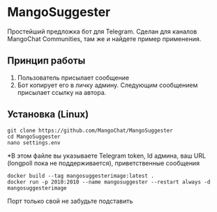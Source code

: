 ﻿# MangoSuggester

Простейший предложка бот для Telegram. Сделан для каналов MangoChat Communities, там же и найдете пример применения. 

## Принцип работы

1. Пользователь присылает сообщение
2. Бот копирует его в личку админу. Следующим сообщением присылает ссылку на автора.

## Установка (Linux)

    git clone https://github.com/MangoChat/MangoSuggester
    cd MangoSuggester
    nano settings.env 
   *В этом файле вы указываете Telegram token, Id админа, ваш URL (longpoll пока не поддерживается), приветственные сообщения
   

    docker build --tag mangosuggesterimage:latest .
    docker run -p 2010:2010 --name mangosuggester --restart always -d mangosuggesterimage
Порт только свой не забудьте подставить

